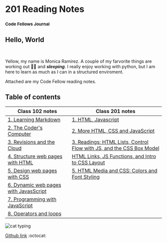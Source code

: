 # 201 Reading Notes
### <sup> Code Fellows Journal</sup>

## Hello, World

&nbsp;

Yellow, my name is Monica Ramirez. A couple of my farvorite things are working out :weight_lifting_woman: and **_sleeping_**.  I really enjoy working with python, but I am here to learn as much as I can in a structured enviroment.

Attached are my Code Fellow reading notes.
&nbsp;
   
## Table of contents

| Class 102 notes  | Class 201 notes|
| -------------- | -------------- |
| [1. Learning Markdown](class1notes.md) | [1. HTML, Javascript](class-01.md) |
| [2. The Coder's Computer](class2notes.md) | [2. More HTML, CSS and JavaScript](class-02.md)|
| [3. Revisions and the Cloud](class3notes.md) |[3. Readings: HTML Lists, Control Flow with JS, and the CSS Box Model](class-03.md)|
| [4. Structure web pages with HTML](class4notes.md) | [HTML Links, JS Functions, and Intro to CSS Layout](class-04.md)|
| [5. Design web pages with CSS](class5notes.md) | [5. HTML Media and CSS: Colors and Font Styling](class-05.md)|
| [6. Dynamic web pages with JavasScript](class6notes.md) |
| [7. Programming with JavaScript](class7notes.md) |
| [8. Operators and loops](class8notes.md) |

![cat typing](https://media1.giphy.com/media/f6hnhHkks8bk4jwjh3/giphy.gif?cid=6c09b952cf0a8d140fce78848474bf1625a4595ef3674684&rid=giphy.gif&ct=s)


[Github link](https://github.com/mramirez92)
  :octocat:
